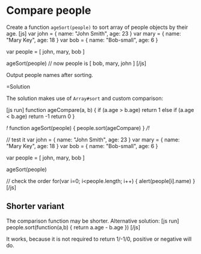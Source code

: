 
# Compare people 

Create a function `ageSort(people)` to sort array of people objects by their age.
[js]
var john = { name: "John Smith", age: 23 }
var mary = { name: "Mary Key", age: 18 }
var bob = { name: "Bob-small", age: 6 }

var people = [ john, mary, bob ]

ageSort(people) // now people is [ bob, mary, john ]
[/js]

Output people names after sorting.


=Solution

The solution makes use of `Array#sort` and custom comparison:

[js run]
function ageCompare(a, b) {
  if (a.age > b.age) return 1
  else if (a.age < b.age) return -1
  return 0
}

*!*
function ageSort(people) {
  people.sort(ageCompare)
}
*/!*

// test it
var john = { name: "John Smith", age: 23 }
var mary = { name: "Mary Key", age: 18 }
var bob = { name: "Bob-small", age: 6 }

var people = [ john, mary, bob ]

ageSort(people)

// check the order
for(var i=0; i<people.length; i++) {
  alert(people[i].name)
}
[/js]


## Shorter variant   

The comparison function may be shorter. Alternative solution:
[js run]
people.sort(function(a,b) { return a.age - b.age })
[/js]

It works, because it is not required to return 1/-1/0, positive or negative will do.


